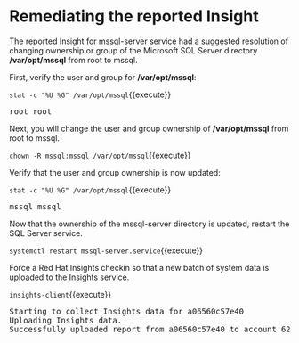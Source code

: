 # Remediating the reported Insight

The reported Insight for mssql-server service had a suggested resolution of 
changing ownership or group of the Microsoft SQL Server directory __/var/opt/mssql__ from root to
mssql.

First, verify the user and group for __/var/opt/mssql__:

`stat -c "%U %G" /var/opt/mssql`{{execute}}

<pre class=file>
root root
</pre>

Next, you will change the user and group ownership of __/var/opt/mssql__ from root to mssql.  

`chown -R mssql:mssql /var/opt/mssql`{{execute}}

Verify that the user and group ownership is now updated:

`stat -c "%U %G" /var/opt/mssql`{{execute}}

<pre class=file>
mssql mssql
</pre>

Now that the ownership of the mssql-server directory is updated, restart the
SQL Server service.

`systemctl restart mssql-server.service`{{execute}}

Force a Red Hat Insights checkin so that a new batch of system data
is uploaded to the Insights service.

`insights-client`{{execute}}  

<pre class=file>
Starting to collect Insights data for a06560c57e40
Uploading Insights data.
Successfully uploaded report from a06560c57e40 to account 6227255.
</pre>
